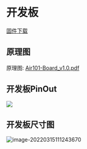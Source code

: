 # 开发板


[固件下载](https://gitee.com/openLuat/LuatOS/releases)

## 原理图

原理图: [Air101-Board_v1.0.pdf](https://cdn.openluat-luatcommunity.openluat.com/attachment/20210910182802476_Air101-Board_v1.0.pdf)

## 开发板PinOut

![](https://cdn.openluat-luatcommunity.openluat.com/images/20220329175245675_air101_evb_pinout[1].png)

## 开发板尺寸图

![image-20220315111243670](https://openluat-luatcommunity.oss-cn-hangzhou.aliyuncs.com/images/image-20220315111243670.png)
